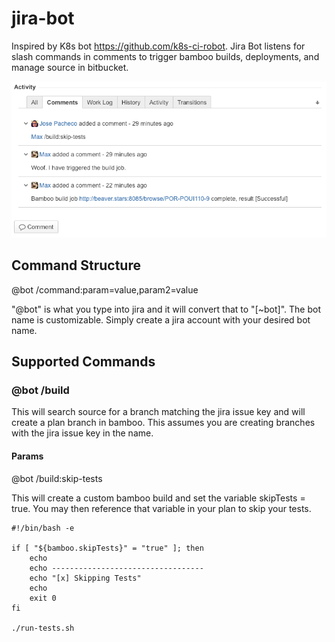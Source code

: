 # jira-bot
Inspired by K8s bot https://github.com/k8s-ci-robot. Jira Bot listens for slash commands in comments to trigger bamboo builds, deployments, and manage source in bitbucket.

![alt text](screenshots/jira.png)

## Command Structure
@bot /command:param=value,param2=value

"@bot" is what you type into jira and it will convert that to "[~bot]". The bot name is customizable. Simply create a jira account with your desired bot name.


## Supported Commands
### @bot /build
This will search source for a branch matching the jira issue key and will create a plan branch in bamboo. This assumes you are creating branches with the jira issue key in the name.

#### Params
@bot /build:skip-tests

This will create a custom bamboo build and set the variable skipTests = true. You may then reference that variable in your plan to skip your tests.

```
#!/bin/bash -e

if [ "${bamboo.skipTests}" = "true" ]; then
    echo
    echo ----------------------------------
    echo "[x] Skipping Tests"
    echo
    exit 0
fi

./run-tests.sh
```
